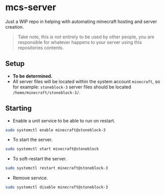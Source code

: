 # mcs-server

Just a WIP repo in helping with automating minecraft hosting and server creation.

> Take note, this is not entirely to be used by other people, you are responsible for whatever happens to your server using this repositories contents.


## Setup 

- **To be determined.**
- All server files will be located within the system account `minecraft`, so for example: `stoneblock-3` server files should be located `/home/minecraft/stoneblock-3/`.


## Starting

- Enable a unit service to be able to run on restart.
```bash
sudo systemctl enable minecraft@stoneblock-3
```

- To start the server.
```bash
sudo systemctl start minecraft@stoneblock
```

- To soft-restart the server.
```bash
sudo systemctl restart minecraft@stoneblock-3
```

- Remove service.
```bash
sudo systemctl disable minecraft@stoneblock-3
```
